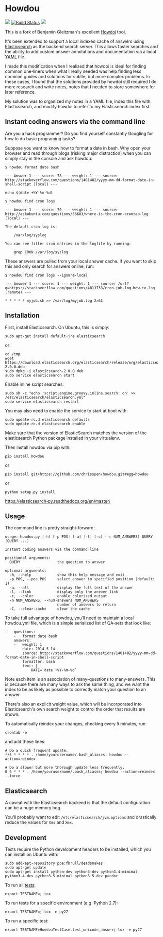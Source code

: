 Howdou
====================================================

[![](https://img.shields.io/pypi/v/howdou.svg)](https://pypi.python.org/pypi/howdou) [![Build Status](https://img.shields.io/travis/chrisspen/howdou.svg?branch=master)](https://travis-ci.org/chrisspen/howdou) [![](https://pyup.io/repos/github/chrisspen/howdou/shield.svg)](https://pyup.io/repos/github/chrisspen/howdou)

This is a fork of Benjamin Gleitzman's excellent
[Howdoi](https://github.com/gleitz/howdoi) tool.

It's been extended to support a local indexed cache of answers using
[Elasticsearch](http://en.wikipedia.org/wiki/Elasticsearch) as the backend
search server. This allows faster searches and the ability to add custom answer
annotations and documentation via a local
[YAML](http://en.wikipedia.org/wiki/YAML) file.

I made this modification when I realized that howdoi is ideal for finding
common one-liners when what I really needed was help finding less common guides
and solutions for subtle, but more complex problems. In these cases, I found
that the solutions provided by howdoi still required I do more research and
write notes, notes that I needed to store somewhere for later reference.

My solution was to organized my notes in a YAML file, index this file with
Elasticsearch, and modify howdoi to refer to my Elasticsearch index first.

Instant coding answers via the command line
-------------------------------------------

Are you a hack programmer? Do you find yourself constantly Googling for
how to do basic programing tasks?

Suppose you want to know how to format a date in bash. Why open your browser
and read through blogs (risking major distraction) when you can simply stay
in the console and ask howdou:

    $ howdou format date bash

    --- Answer 1 --- score: 78 --- weight: 1 --- source: http://stackoverflow.com/questions/1401482/yyyy-mm-dd-format-date-in-shell-script (local) ---

    echo $(date +%Y-%m-%d)

    $ howdou find cron logs

    --- Answer 1 --- score: 70 --- weight: 1 --- source: http://askubuntu.com/questions/56683/where-is-the-cron-crontab-log (local) ---

    The default cron log is:

        /var/log/syslog
        
    You can see filter cron entries in the logfile by running:

        grep CRON /var/log/syslog

These answers are pulled from your local answer cache. If you want to skip this and only search for answers online, run:

    $ howdou find cron logs --ignore-local
    
    --- Answer 1 --- score: 1 --- weight: 1 --- source: /url?q=https://stackoverflow.com/questions/4811738/cron-job-log-how-to-log (remote) ---

    * * * * * myjob.sh >> /var/log/myjob.log 2>&1

Installation
------------

First, install Elasticsearch. On Ubuntu, this is simply:

    sudo apt-get install default-jre elasticsearch

or:

    cd /tmp
    wget https://download.elasticsearch.org/elasticsearch/release/org/elasticsearch/distribution/deb/elasticsearch/2.0.0/elasticsearch-2.0.0.deb
    sudo dpkg -i elasticsearch-2.0.0.deb
    sudo service elasticsearch start

Enable inline script searches:

    sudo sh -c "echo 'script.engine.groovy.inline.search: on' >> /etc/elasticsearch/elasticsearch.yml"
    sudo service elasticsearch restart 

You may also need to enable the service to start at boot with:

    sudo update-rc.d elasticsearch defaults
    sudo update-rc.d elasticsearch enable

Make sure that the version of ElasticSearch matches the version of the elasticsearch Python package installed in your virtualenv.

Then install howdou via pip with:

    pip install howdou

or

    pip install git+https://github.com/chrisspen/howdou.git#egg=howdou

or

    python setup.py install

https://elasticsearch-py.readthedocs.org/en/master/

Usage
-----

The command line is pretty straight-forward:

    usage: howdou.py [-h] [-p POS] [-a] [-l] [-c] [-n NUM_ANSWERS] QUERY [QUERY ...]

    instant coding answers via the command line

    positional arguments:
      QUERY                 the question to answer

    optional arguments:
      -h, --help            show this help message and exit
      -p POS, --pos POS     select answer in specified position (default: 1)
      -a, --all             display the full text of the answer
      -l, --link            display only the answer link
      -c, --color           enable colorized output
      -n NUM_ANSWERS, --num-answers NUM_ANSWERS
                            number of answers to return
      -C, --clear-cache     clear the cache

To take full advantage of howdou, you'll need to maintain a local howdou.yml
file, which is a simple serialized list of QA-sets that look like:

    -   questions:
        -   format date bash
        answers:
        -   weight: 1
            date: 2014-5-14
            source: http://stackoverflow.com/questions/1401482/yyyy-mm-dd-format-date-in-shell-script
            formatter: bash
            text: |-
                DATE=`date +%Y-%m-%d`

Note each item is an association of many-questions to many-answers.
This is because there are many ways to ask the same thing, and we want the
index to be as likely as possible to correctly match your question to an
answer.

There's also an explicit weight value, which will be incorporated into
Elasticsearch's own search weight to control the order that results are shown.

To automatically reindex your changes, checking every 5 minutes, run:

    crontab -e

and add these lines:

    # Do a quick frequent update.
    */5 * * * * . /home/yourusername/.bash_aliases; howdou --action=reindex

    # Do a slower but more thorough update less frequently.
    0 6 * * * . /home/yourusername/.bash_aliases; howdou --action=reindex --force

Elasticsearch
-------------

A caveat with the Elasticsearch backend is that the default configuration can be a huge memory hog.

You'll probably want to edit `/etc/elasticsearch/jvm.options` and drastically reduce the values for `Xms` and `Xmx`.

Development
-----------

Tests require the Python development headers to be installed, which you can install on Ubuntu with:

    sudo add-apt-repository ppa:fkrull/deadsnakes
    sudo apt-get update
    sudo apt-get install python-dev python3-dev python3.4-minimal python3.4-dev python3.5-minimal python3.5-dev pandoc

To run all [tests](http://tox.readthedocs.org/en/latest/):

    export TESTNAME=; tox

To run tests for a specific environment (e.g. Python 2.7):

    export TESTNAME=; tox -e py27

To run a specific test:

    export TESTNAME=HowdouTestCase.test_unicode_answer; tox -e py27

